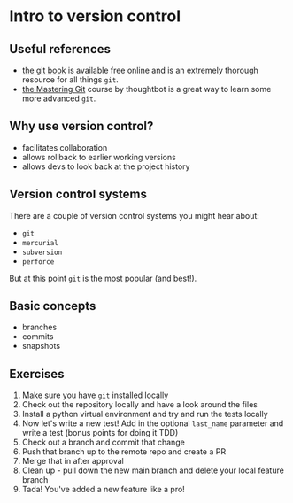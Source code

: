 # Intro to version control

## Useful references

- [the git book](https://git-scm.com/book/en/v2) is available free online and is an extremely thorough resource for all things `git`.
- [the Mastering Git](https://thoughtbot.com/upcase/mastering-git) course by thoughtbot is a great way to learn some more advanced `git`.

## Why use version control?

- facilitates collaboration
- allows rollback to earlier working versions
- allows devs to look back at the project history

## Version control systems

There are a couple of version control systems you might hear about:

- `git`
- `mercurial`
- `subversion`
- `perforce`

But at this point `git` is the most popular (and best!).

## Basic concepts

- branches
- commits
- snapshots

## Exercises

1. Make sure you have `git` installed locally
2. Check out the repository locally and have a look around the files
3. Install a python virtual environment and try and run the tests locally
4. Now let's write a new test! Add in the optional `last_name` parameter and write a test (bonus points for doing it TDD)
5. Check out a branch and commit that change
6. Push that branch up to the remote repo and create a PR
7. Merge that in after approval
8. Clean up - pull down the new main branch and delete your local feature branch
9. Tada! You've added a new feature like a pro!
